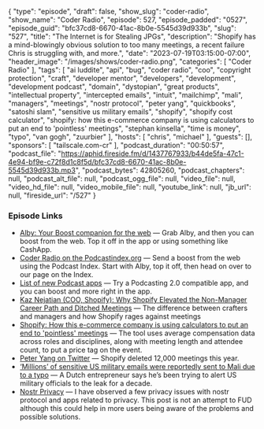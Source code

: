 {
  "type": "episode",
  "draft": false,
  "show_slug": "coder-radio",
  "show_name": "Coder Radio",
  "episode": 527,
  "episode_padded": "0527",
  "episode_guid": "bfc37cd8-6670-41ac-8b0e-5545d39d933b",
  "slug": "527",
  "title": "The Internet is for Stealing JPGs",
  "description": "Shopify has a mind-blowingly obvious solution to too many meetings, a recent failure Chris is struggling with, and more.",
  "date": "2023-07-19T03:15:00-07:00",
  "header_image": "/images/shows/coder-radio.png",
  "categories": [
    "Coder Radio"
  ],
  "tags": [
    "ai luddite",
    "api",
    "bug",
    "coder radio",
    "coo",
    "copyright protection",
    "craft",
    "developer mentor",
    "developers",
    "development",
    "development podcast",
    "domain",
    "dystopian",
    "great products",
    "intellectual property",
    "intercepted emails",
    "intuit",
    "mailchimp",
    "mali",
    "managers",
    "meetings",
    "nostr protocol",
    "peter yang",
    "quickbooks",
    "satoshi slam",
    "sensitive us military emails",
    "shopify",
    "shopify cost calculator",
    "shopify: how this e-commerce company is using calculators to put an end to 'pointless' meetings",
    "stephan kinsella",
    "time is money",
    "typo",
    "van gogh",
    "zuurbier"
  ],
  "hosts": [
    "chris",
    "michael"
  ],
  "guests": [],
  "sponsors": [
    "tailscale.com-cr"
  ],
  "podcast_duration": "00:50:57",
  "podcast_file": "https://aphid.fireside.fm/d/1437767933/b44de5fa-47c1-4e94-bf9e-c72f8d1c8f5d/bfc37cd8-6670-41ac-8b0e-5545d39d933b.mp3",
  "podcast_bytes": 42805260,
  "podcast_chapters": null,
  "podcast_alt_file": null,
  "podcast_ogg_file": null,
  "video_file": null,
  "video_hd_file": null,
  "video_mobile_file": null,
  "youtube_link": null,
  "jb_url": null,
  "fireside_url": "/527"
}


### Episode Links

  * [Alby: Your Boost companion for the web](https://getalby.com/ "Alby: Your Boost companion for the web") — Grab Alby, and then you can boost from the web. Top it off in the app or using something like CashApp. 
  * [Coder Radio on the Podcastindex.org](https://podcastindex.org/podcast/487548 "Coder Radio on the Podcastindex.org") — Send a boost from the web using the Podcast Index. Start with Alby, top it off, then head on over to our page on the Index.
  * [List of new Podcast apps](https://podcastindex.org/apps "List of new Podcast apps") — Try a Podcasting 2.0 compatible app, and you can boost and more right in the app.
  * [Kaz Nejatian (COO, Shopify): Why Shopify Elevated the Non-Manager Career Path and Ditched Meetings](https://creatoreconomy.so/p/kaz-coo-shopify-craft-and-no-meetings "Kaz Nejatian \(COO, Shopify\): Why Shopify Elevated the Non-Manager Career Path and Ditched Meetings") — The difference between crafters and managers and how Shopify rages against meetings
  * [Shopify: How this e-commerce company is using calculators to put an end to 'pointless' meetings](https://timesofindia.indiatimes.com/gadgets-news/why-shopify-is-shaming-employees-with-cost-calculator/articleshow/101695301.cms "Shopify: How this e-commerce company is using calculators to put an end to 'pointless' meetings") — The tool uses average compensation data across roles and disciplines, along with meeting length and attendee count, to put a price tag on the event. 
  * [Peter Yang on Twitter](https://twitter.com/petergyang/status/1679130177819881475 "Peter Yang on Twitter") — Shopify deleted 12,000 meetings this year.
  * [‘Millions’ of sensitive US military emails were reportedly sent to Mali due to a typo](https://www.theverge.com/2023/7/17/23797379/mali-ml-typo-us-military-emails-leak "‘Millions’ of sensitive US military emails were reportedly sent to Mali due to a typo") — A Dutch entrepreneur says he’s been trying to alert US military officials to the leak for a decade.
  * [Nostr Privacy](https://consentonchain.github.io/blog/posts/nostr-privacy/ "Nostr Privacy") — I have observed a few privacy issues with nostr protocol and apps related to privacy. This post is not an attempt to FUD although this could help in more users being aware of the problems and possible solutions.


